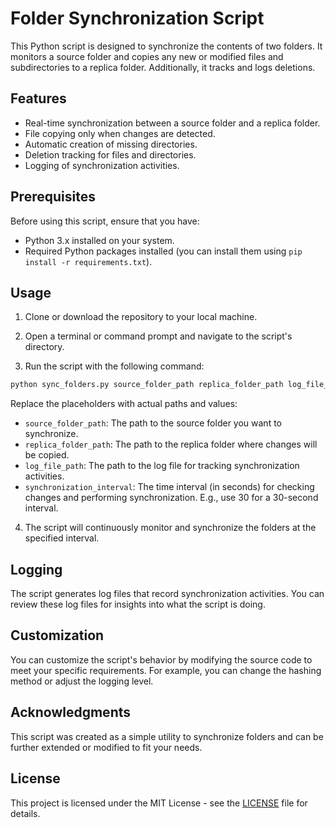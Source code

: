 # Folder Synchronization Script

This Python script is designed to synchronize the contents of two folders. It monitors a source folder and copies any new or modified files and subdirectories to a replica folder. Additionally, it tracks and logs deletions.

## Features

- Real-time synchronization between a source folder and a replica folder.
- File copying only when changes are detected.
- Automatic creation of missing directories.
- Deletion tracking for files and directories.
- Logging of synchronization activities.

## Prerequisites

Before using this script, ensure that you have:

- Python 3.x installed on your system.
- Required Python packages installed (you can install them using `pip install -r requirements.txt`).

## Usage

1. Clone or download the repository to your local machine.

2. Open a terminal or command prompt and navigate to the script's directory.

3. Run the script with the following command:

```bash
python sync_folders.py source_folder_path replica_folder_path log_file_path synchronization_interval
```
Replace the placeholders with actual paths and values:

- `source_folder_path`: The path to the source folder you want to synchronize.
- `replica_folder_path`: The path to the replica folder where changes will be copied.
- `log_file_path`: The path to the log file for tracking synchronization activities.
- `synchronization_interval`: The time interval (in seconds) for checking changes and performing synchronization. E.g., use 30 for a 30-second interval.

4. The script will continuously monitor and synchronize the folders at the specified interval.

## Logging

The script generates log files that record synchronization activities. You can review these log files for insights into what the script is doing.

## Customization

You can customize the script's behavior by modifying the source code to meet your specific requirements. For example, you can change the hashing method or adjust the logging level.

## Acknowledgments

This script was created as a simple utility to synchronize folders and can be further extended or modified to fit your needs.

## License

This project is licensed under the MIT License - see the [LICENSE](LICENSE) file for details.
